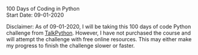 100 Days of Coding in Python  
Start Date: 09-01-2020 

Disclaimer: As of 09-01-2020, I will be taking this 100 days of code Python challenge from [TalkPython](https://training.talkpython.fm/courses/explore_100days_in_python/100-days-of-code-in-python). However, I have not purchased the course and will attempt the challenge with free online resources. This may either make my progress to finish the challenge slower or faster.
